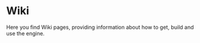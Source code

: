 # Wiki

Here you find Wiki pages, providing information about how to get, build and use the engine.
